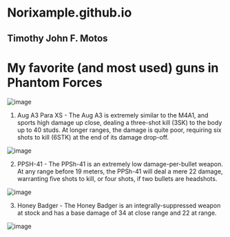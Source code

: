 # Norixample.github.io
Timothy John F. Motos 
---




# My favorite (and most used) guns in Phantom Forces


![image](https://github.com/Norixample/Norixample.github.io/assets/150984593/6eecb51e-d945-48fc-8d74-2d4fa310be81)




1. Aug A3 Para XS - The Aug A3 is extremely similar to the M4A1, and sports high damage up close, dealing a three-shot kill (3SK) to the body up to 40 studs. At longer ranges, the damage is quite poor, requiring six shots to kill (6STK) at the end of its damage drop-off.


![image](https://github.com/Norixample/Norixample.github.io/assets/150984593/b02c2aca-5413-4219-aa6d-d9036a2b295e)


2. PPSH-41 - The PPSh-41 is an extremely low damage-per-bullet weapon. At any range before 19 meters, the PPSh-41 will deal a mere 22 damage, warranting five shots to kill, or four shots, if two bullets are headshots.


![image](https://github.com/Norixample/Norixample.github.io/assets/150984593/5326aa5b-ae92-4f5c-b48d-372870beb5f4)


3. Honey Badger - The Honey Badger is an integrally-suppressed weapon at stock and has a base damage of 34 at close range and 22 at range.




![image](https://github.com/Norixample/Norixample.github.io/assets/150984593/0fbbd627-c5ff-4e64-b4a4-e96a2268e689)


